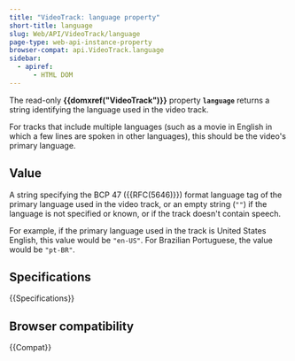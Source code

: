 ```yaml
---
title: "VideoTrack: language property"
short-title: language
slug: Web/API/VideoTrack/language
page-type: web-api-instance-property
browser-compat: api.VideoTrack.language
sidebar:
  - apiref:
      - HTML DOM
---
```


The read-only **{{domxref("VideoTrack")}}**
property **`language`** returns a string identifying the
language used in the video track.

For tracks that include multiple languages
(such as a movie in English in which a few lines are spoken in other languages), this
should be the video's primary language.

## Value

A string specifying the BCP 47 ({{RFC(5646)}}) format language tag of
the primary language used in the video track, or an empty string (`""`) if
the language is not specified or known, or if the track doesn't contain speech.

For example, if the primary language used in the track is United States English, this
value would be `"en-US"`. For Brazilian Portuguese, the value would be
`"pt-BR"`.

## Specifications

{{Specifications}}

## Browser compatibility

{{Compat}}
